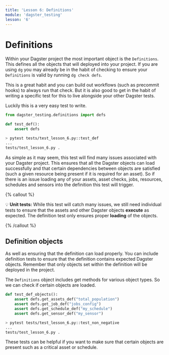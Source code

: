 ```yaml
---
title: 'Lesson 6: Definitions'
module: 'dagster_testing'
lesson: '6'
---
```


# Definitions

Within your Dagster project the most important object is the `Definitions`. This defines all the objects that will deployed into your project. If you are using `dg` you may already be in the habit of checking to ensure your `Definitions` is valid by running `dg check defs`.

This is a great habit and you can build out workflows (such as precommit hooks) to always run that check. But it is also good to get in the habit of writing a specific test for this to live alongside your other Dagster tests.

Luckily this is a very easy test to write.

```python
from dagster_testing.definitions import defs

def test_def():
    assert defs
```

```bash
> pytest tests/test_lesson_6.py::test_def
...
tests/test_lesson_6.py .                                                          [100%]
```

As simple as it may seem, this test will find many issues associated with your Dagster project. This ensures that all the Dagster objects can load successfully and that certain dependencies between objects are satisfied (such a given resource being present if it is required for an asset). So if there is an issue loading any of your assets, asset checks, jobs, resources, schedules and sensors into the definition this test will trigger.

{% callout %}

💡 **Unit tests:** While this test will catch many issues, we still need individual tests to ensure that the assets and other Dagster objects __execute__ as expected. The definition test only ensures proper __loading__ of the objects.

{% /callout %}

## Definition objects

As well as ensuring that the definition can load properly. You can include definition tests to ensure that the definition contains expected Dagster objects. Remember that only objects set within the definition will be deployed in the project.

The `Definitions` object includes get methods for various object types. So we can check if certain objects are loaded.

```python
def test_def_objects():
    assert defs.get_assets_def("total_population")
    assert defs.get_job_def("jobs_config")
    assert defs.get_schedule_def("my_schedule")
    assert defs.get_sensor_def("my_sensor")
```

```bash
> pytest tests/test_lesson_6.py::test_non_negative
...
tests/test_lesson_6.py .                                                          [100%]
```

These tests can be helpful if you want to make sure that certain objects are present such as a critical asset or schedule.